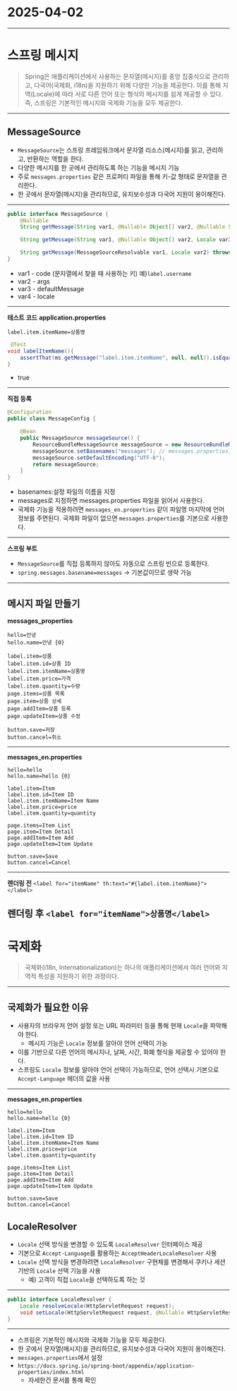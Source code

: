# 2025-04-02
---

# 스프링 메시지
> Spring은 애플리케이션에서 사용하는 문자열(메시지)를 중앙 집중식으로 관리하고, 다국어(국제화, i18n)을 지원하기 위해
다양한 기능을 제공한다. 이를 통해 지역(Locale)에 따라 서로 다른 언어 또는 형식의 메시지를 쉽게 제공할 수 있다.
즉, 스프링은 기본적인 메시지와 국제화 기능을 모두 제공한다.
---

## MessageSource
- `MessageSource`는 스프링 프레임워크에서 문자열 리소스(메시지)를 읽고, 관리하고, 반환하는 역할을 한다.
- 다양한 메시지를 한 곳에서 관리하도록 하는 기능을 메시지 기능
- 주로 `messages.properties` 같은 프로퍼티 파일을 통해 키-값 형태로 문자열을 관리한다.
- 한 곳에서 문자열(메시지)을 관리하므로, 유지보수성과 다국어 지원이 용이해진다. 
---

```java
public interface MessageSource {
    @Nullable
    String getMessage(String var1, @Nullable Object[] var2, @Nullable String var3, Locale var4);

    String getMessage(String var1, @Nullable Object[] var2, Locale var3) throws NoSuchMessageException;

    String getMessage(MessageSourceResolvable var1, Locale var2) throws NoSuchMessageException;
}
```
- var1 - code (문자열에서 찾을 때 사용하는 키) 예)`label.username`
- var2 - args
- var3 - defaultMessage
- var4 - locale
---

**테스트 코드**
**application.properties**
```text
label.item.itemName=상품명
```

```java
 @Test
void labelItemName(){
    assertThat(ms.getMessage("label.item.itemName", null, null)).isEqualTo("상품명");
}
```
- true
---

**직접 등록**
```java
@Configuration
public class MessageConfig {

    @Bean
    public MessageSource messageSource() {
        ResourceBundleMessageSource messageSource = new ResourceBundleMessageSource();
        messageSource.setBasenames("messages"); // messages.properties, messages_ko.properties...
        messageSource.setDefaultEncoding("UTF-8");
        return messageSource;
    }
}
```
- basenames:설정 파일의 이름을 지정
- messages로 지정하면 messages.properties 파일을 읽어서 사용한다.
- 국제화 기능을 적용하려면 `messages_en.properties` 같이 파일명 마지막에 언어 정보를 주면된다. 국제화 파일이 없으면 `messages.properties`를 기본으로 사용한다.

---
**스프링 부트**
- `MessageSource`를 직접 등록하지 않아도 자동으로 스프링 빈으로 등록한다.
- `spring.messages.basename=messages` -> 기본값이므로 생략 가능
---

## 메시지 파일 만들기
**messages_properties**
```text
hello=안녕
hello.name=안녕 {0}

label.item=상품
label.item.id=상품 ID
label.item.itemName=상품명
label.item.price=가격
label.item.quantity=수량
page.items=상품 목록
page.item=상품 상세
page.addItem=상품 등록
page.updateItem=상품 수정 

button.save=저장
button.cancel=취소
```
---

**messages_en.properties**
```text
hello=hello
hello.name=hello {0}

label.item=Item
label.item.id=Item ID
label.item.itemName=Item Name
label.item.price=price
label.item.quantity=quantity

page.items=Item List
page.item=Item Detail
page.addItem=Item Add
page.updateItem=Item Update

button.save=Save
button.cancel=Cancel
```
---

**렌더링 전**
`<label for="itemName" th:text="#{label.item.itemName}"></label>`

**렌더링 후**
`<label for="itemName">상품명</label>`
---


# 국제화
> 국제화(i18n, Internationalization)는 하나의 애플리케이션에서 여러 언어와 지역적 특성을 지원하기 위한 과정이다.

---
## 국제화가 필요한 이유
- 사용자의 브라우저 언어 설정 또는 URL 파라미터 등을 통해 현재 `Locale`을 파악해야 한다.
  - 메시지 기능은 `Locale` 정보를 알아야 언어 선택이 가능
- 이를 기반으로 다른 언어의 메시지나, 날짜, 시간, 화폐 형식을 제공할 수 있어야 한다.
- 스프링도 `Locale` 정보를 알아야 언어 선택이 가능하므로, 언어 선택시 기본으로 `Accept-Language` 헤더의 값을 사용
---

**messages_en.properties**

```text
hello=hello
hello.name=hello {0}

label.item=Item
label.item.id=Item ID
label.item.itemName=Item Name
label.item.price=price
label.item.quantity=quantity

page.items=Item List
page.item=Item Detail
page.addItem=Item Add
page.updateItem=Item Update

button.save=Save
button.cancel=Cancel
```

## LocaleResolver
- `Locale` 선택 방식을 변경할 수 있도록 `LocaleResolver` 인터페이스 제공
- 기본으로 `Accept-Language`를 활용하는 `AcceptHeaderLocaleResolver` 사용
- `Locale` 선택 방식을 변경하려면 `LocaleResolver` 구현체를 변경해서 쿠키나 세션 기반의 `Locale` 선택 기능을 사용
  - 예) 고객이 직접 `Locale`을 선택하도록 하는 것
---

```java
public interface LocaleResolver {
    Locale resolveLocale(HttpServletRequest request);
    void setLocale(HttpServletRequest request, @Nullable HttpServletResponse response, @Nullable Locale locale);
}
```
---

- 스프링은 기본적인 메시지와 국제화 기능을 모두 제공한다.
- 한 곳에서 문자열(메시지)을 관리하므로, 유지보수성과 다국어 지원이 용이해진다.
- `messages.properties`에서 설정
- `https://docs.spring.io/spring-boot/appendix/application-properties/index.html`
  - 자세한건 문서를 통해 확인

